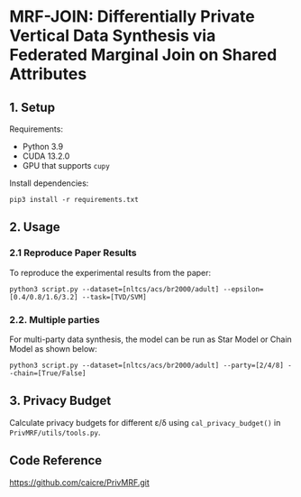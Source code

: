 # MRF-JOIN: Differentially Private Vertical Data Synthesis via Federated Marginal Join on Shared Attributes


## 1. Setup

Requirements:
- Python 3.9
- CUDA 13.2.0
- GPU that supports `cupy`

Install dependencies:

```
pip3 install -r requirements.txt
```

## 2. Usage

### 2.1 Reproduce Paper Results

To reproduce the experimental results from the paper:

```
python3 script.py --dataset=[nltcs/acs/br2000/adult] --epsilon=[0.4/0.8/1.6/3.2] --task=[TVD/SVM]
```

### 2.2. Multiple parties
For multi-party data synthesis, the model can be run as Star Model or Chain Model as shown below:

```
python3 script.py --dataset=[nltcs/acs/br2000/adult] --party=[2/4/8] --chain=[True/False]
```

## 3. Privacy Budget

Calculate privacy budgets for different ε/δ using `cal_privacy_budget()` in `PrivMRF/utils/tools.py`.

## Code Reference

https://github.com/caicre/PrivMRF.git
